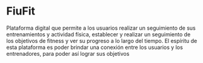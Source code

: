 # FiuFit

Plataforma digital que permite a los usuarios realizar un seguimiento de sus entrenamientos y actividad física, establecer y realizar un seguimiento de los objetivos de fitness y ver su progreso a lo largo del tiempo. El espíritu de esta plataforma es poder brindar una conexión entre los usuarios y los entrenadores, para poder así lograr sus objetivos
